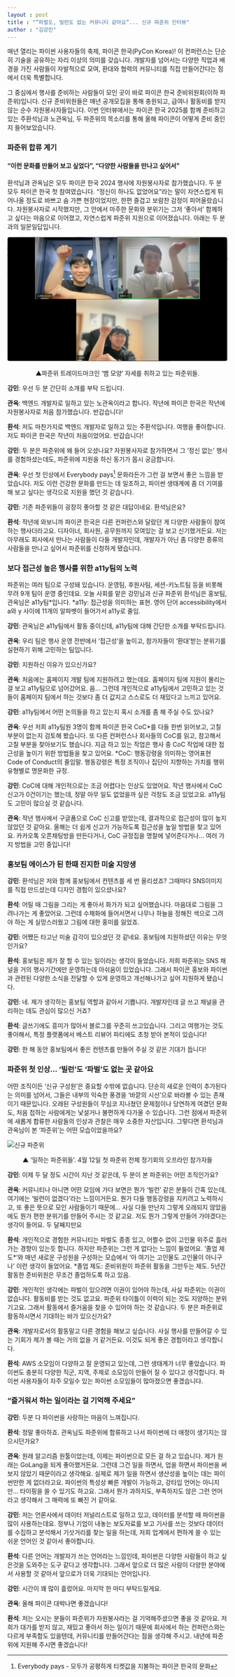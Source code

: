```yaml
---
layout : post
title : "“파벌도, 빌런도 없는 커뮤니티 같아요”... 신규 파준위 인터뷰"
author : "김강민"
---
```


매년 열리는 파이썬 사용자들의 축제, 파이콘 한국(PyCon Korea)! 이 컨퍼런스는 단순히 기술을 공유하는 자리 이상의 의미를 갖습니다. 개발자를 넘어서는 다양한 직업과 배경을 가진 사람들이 자발적으로 모여, 환대와 협력의 커뮤니티를 직접 만들어간다는 점에서 더욱 특별합니다.

그 중심에서 행사를 준비하는 사람들이 모인 곳이 바로 파이콘 한국 준비위원회(이하 파준위)입니다. 신규 준비위원들은 매년 공개모집을 통해 충원되고, 급여나 활동비를 받지 않는 순수 자원봉사자들입니다. 이번 인터뷰에서는 파이콘 한국 2025를 함께 준비하고 있는 주환석님과 노관옥님, 두 파준위의 목소리를 통해 올해 파이콘이 어떻게 준비 중인지 들어보았습니다.

### 파준위 합류 계기

#### “이런 문화를 만들어 보고 싶었다”, “다양한 사람들을 만나고 싶어서”

환석님과 관옥님은 모두 파이콘 한국 2024 행사에 자원봉사자로 참가했습니다. 두 분 모두 파이콘 한국 첫 참여였습니다. “정신이 하나도 없었어요”라는 말이 자연스럽게 튀어나올 정도로 바쁘고 숨 가쁜 현장이었지만, 한편 즐겁고 보람찬 감정이 피어올랐습니다. 자원봉사자로 시작했지만, 그 안에서 마주한 문화와 분위기는 그저 ‘좋아서’ 함께하고 싶다는 마음으로 이어졌고, 자연스럽게 파준위 지원으로 이어졌습니다. 아래는 두 분과의 일문일답입니다.

![신규 파준위](/assets/2025/interview01/001.png)

<p style="text-align:center;">▲파준위 트레이드마크인 ‘뱀 모양’ 자세를 취하고 있는 파준위들.</p>

**강민**: 우선 두 분 간단히 소개를 부탁 드립니다.

**관옥**: 백엔드 개발자로 일하고 있는 노관옥이라고 합니다. 작년에 파이콘 한국은 작년에 자원봉사자로 처음 참가했습니다. 반갑습니다!

**환석**: 저도 마찬가지로 백엔드 개발자로 일하고 있는 주환석입니다. 여행을 좋아합니다. 저도 파이콘 한국은 작년이 처음이었어요. 반갑습니다!

**강민**: 두 분은 파준위에 왜 들어 오셨나요? 자원봉사자로 참가하면서 그 ‘정신 없는’ 행사를 경험하셨는데도, 파준위에 지원을 하신 동기가 몹시 궁금합니다.

**관옥**: 우선 첫 인상에서 Everybody pays[^1] 문화라든가 그런 걸 보면서 좋은 느낌을 받았습니다. 저도 이런 건강한 문화를 만드는 데 일조하고, 파이썬 생태계에 좀 더 기여를 해 보고 싶다는 생각으로 지원을 했던 것 같습니다.

[^1]: Everybody pays - 모두가 공평하게 티켓값을 지불하는 파이콘 한국의 문화

**강민**: 기존 파준위들이 굉장히 좋아할 것 같은 대답이네요. 환석님은요?

**환석**: 작년에 와보니까 파이콘 한국은 다른 컨퍼런스와 달랐던 게 다양한 사람들이 참여하는 행사더라고요. 디자이너, 회사원, 공무원까지 모여있는 걸 보고 신기했거든요. 저는 아무래도 회사에서 만나는 사람들이 다들 개발자인데, 개발자가 아닌 좀 다양한 종류의 사람들을 만나고 싶어서 파준위를 신청하게 됐습니다.

### 보다 접근성 높은 행사를 위한 a11y팀의 노력

파준위는 여러 팀으로 구성돼 있습니다. 운영팀, 후원사팀, 세션-키노트팀 등을 비롯해 무려 9개 팀이 운영 중인데요. 오늘 사회를 맡은 강민님과 신규 파준위 환석님은 홍보팀, 관옥님은 a11y팀*입니다.
*a11y: 접근성을 의미하는 표현. 영어 단어 accessibility에서 a와 y 사이에 11개의 알파벳이 들어가서 a11y로 줄임.

**강민**: 관옥님은 a11y팀에서 활동 중이신데, a11y팀에 대해 간단한 소개를 부탁드립니다.

**관옥**: 우리 팀은 행사 운영 전반에서 ‘접근성’을 높이고, 참가자들이 ‘환대’받는 분위기를 실현하기 위해 고민하는 팀입니다.

**강민**: 지원하신 이유가 있으신가요?

**관옥**: 처음에는 홈페이지 개발 팀에 지원하려고 했는데요. 홈페이지 팀에 지원이 몰리는 걸 보고 a11y팀으로 넘어갔어요. 음… 그런데 개인적으로 a11y팀에서 고민하고 있는 것들이 홈페이지 팀에서 하는 것보다 좀 더 값지고 스스로도 더 재밌다고 느끼고 있어요.

**강민**: a11y팀에서 어떤 논의들을 하고 있는지 혹시 소개를 좀 해 주실 수도 있나요?

**관옥**: 우선 저희 a11y팀원 3명이 함께 파이콘 한국 CoC*를 다들 한번 읽어보고, 고칠 부분이 없는지 검토해 봤습니다. 또 다른 컨퍼런스나 회사들의 CoC를 읽고, 참고해서 고칠 부분을 찾아보기도 했습니다. 지금 하고 있는 작업은 행사 중 CoC 작업에 대한 접근성을 높이기 위한 방법들을 찾고 있어요.
*CoC: 행동강령을 의미하는 영어표현 Code of Conduct의 줄임말. 행동강령은 특정 조직이나 집단이 지향하는 가치를 행위 유형별로 명문화한 규정.

**강민**: CoC에 대해 개인적으로는 조금 어렵다는 인상도 있었어요. 작년 행사에서 CoC 신고가 0건이기는 했는데, 정말 아무 일도 없었을까 싶은 걱정도 조금 있었고요. a11y팀도 고민이 많으실 것 같습니다.

**관옥**:  작년 행사에서 구글폼으로 CoC 신고를 받았는데, 결과적으로 접근성이 많이 높지 않았던 것 같아요. 올해는 더 쉽게 신고가 가능하도록 접근성을 높일 방법을 찾고 있어요. 카카오톡 오픈채팅방을 만든다거나, CoC 규정집을 명찰에 넣어준다거나… 여러 가지 방법을 고민 중입니다!

### 홍보팀 에이스가 된 한때 진지한 미술 지망생

**강민**: 환석님은 저와 함께 홍보팀에서 컨텐츠를 세 번 올리셨죠? 그때마다 SNS이미지를 직접 만드셨는데 디자인 경험이 있으셨나요?

**환석**: 어릴 때 그림을 그리는 게 좋아서 화가가 되고 싶어했습니다. 마음대로 그림을 그려나가는 게 좋았어요. 그런데 수채화에 들어서면서 나무나 하늘을 정해진 색으로 그려야 하는 게 실망스러웠고 그림에 대한 홍미를 잃었죠.

**강민**: 어쨌든 타고난 미술 감각이 있으셨던 것 같네요. 홍보팀에 지원하셨던 이유는 무엇인가요?

**환석**: 홍보팀은 제가 잘 할 수 있는 일이라는 생각이 들었습니다. 저희 파준위는 SNS 채널을 거의 행사기간에만 운영하는데 아쉬움이 있었습니다. 그래서 파이콘 홍보와 파이썬과 관련된 다양한 소식을 전달할 수 있게 운영하고 개선해나가고 싶어 지원하게 됐습니다.

**강민**: 네. 제가 생각하는 홍보팀 역할과 같아서 기쁩니다. 개발자인데 글 쓰고 채널을 관리하는 데도 관심이 많으신 거죠?

**환석**: 글쓰기에도 흥미가 많아서 블로그를 꾸준히 쓰고있습니다. 그리고 여행가는 것도 좋아해서, 특정 플랫폼에서 베스트 리뷰어 파티에도 초청 받아 본적이 있습니다!

**강민**: 한 해 동안 홍보팀에서 좋은 컨텐츠를 만들어 주실 것 같은 기대가 듭니다!

### 파준위 첫 인상… ‘빌런’도 ‘파벌’도 없는 곳 같아요

어떤 조직이든 ‘신규 구성원’은 중요할 수밖에 없습니다. 단순히 새로운 인력이 추가된다는 의미를 넘어서, 그들은 내부의 익숙한 풍경을 ‘바깥의 시선’으로 바라볼 수 있는 존재이기 때문입니다. 오래된 구성원들이 무심코 지나쳤던 문제점이나 당연하게 여겼던 문화도, 처음 접하는 사람에게는 낯설거나 불편하게 다가올 수 있습니다. 그런 점에서 파준위에 새롭게 합류한 사람들의 인상과 관찰은 매우 소중한 자산입니다. 그렇다면 환석님과 관옥님이 본 ‘파준위’는 어떤 모습이었을까요?

![신규 파준위](/assets/2025/interview01/002.png)

<p style="text-align:center;">▲ ‘일하는 파준위들’. 4월 12일 첫 파준위 전체 정기회의 오프라인 참가자들</p>

**강민**: 이제 두 달 정도 시간이 지난 것 같은데, 두 분이 본 파준위는 어떤 조직인가요?

**관옥**: 커뮤니티나 아니면 어떤 모임에 가다 보면은 뭔가 ‘빌런’ 같은 분들이 간혹 있는데, 여기에는 ‘빌런이 없겠다’라는 느낌이거든요. 뭔가 다들 행동강령을 지키려고 노력하시고, 또 좋은 뜻으로 모인 사람들이기 때문에… 사실 다들 만난지 그렇게 오래되지 않았음에도 뭔가 편한 분위기를 만들어 주시는 것 같고요. 저도 뭔가 그렇게 만들어 가야겠다는 생각이 들어요. 두 달째지만요

**환석**: 개인적으로 경험한 커뮤니티는 파벌도 종종 있고, 어쩔수 없이 고인물 위주로 흘러가는 경향이 있는듯 합니다. 하지만 파준위는 그런 게 없다는 느낌이 들었어요. ‘졸업 제도*’와 매년 새로운 구성원을 구성하는 모습에서 ‘아 여기는 고인물도 고인물이 아니구나’ 이런 생각이 들었어요.
*졸업 제도: 준비위원이 파준위 활동을 그만두는 제도. 5년간 활동한 준비위원은 무조건 졸업하도록 하고 있음.

**강민**: 개인적인 생각에는 파벌이 있으려면 이권이 있어야 하는데, 사실 파준위는 이권이 없습니다. 활동비를 받는 것도 없고요. 파준위 타이틀이 이력이 되는 것도 지양하는 분위기고요. 그래서 활동에서 즐거움을 찾을 수 있어야 하는 것 같습니다. 두 분은 파준위로 활동하시면서 기대하는 바가 있으신가요?

**관옥**: 개발자로서의 활동말고 다른 경험을 해보고 싶습니다. 사실 행사를 만들어갈 수 있는 기회가 제가 볼 때는 거의 없을 거 같거든요. 이것도 되게 좋은 경험이라고 생각합니다.

**환석**: AWS 소모임이 다양하고 잘 운영되고 있는데, 그런 생태계가 너무 좋았습니다. 파이썬도 충분히 다양한 직군, 지역, 주제로 소모임이 만들어 질 수 있다고 생각합니다. 파이썬 사용자들이 자주 모일수 있는 파이썬 소모임들이 많아졌으면 좋겠습니다.

### “즐거워서 하는 일이라는 걸 기억해 주세요”

**강민**: 두분 다 파이썬을 사랑하는 마음이 느껴집니다.

**환석**: 정말 좋아하죠. 관옥님도 파준위에 합류하고 나서 파이썬에 더 애정이 생기지는 않으시던가요?

**관옥**: 원래 알고리즘 원툴이었는데, 이제는 파이썬으로 모든 걸 하고 있습니다. 제가 원래는 GoLang을 되게 좋아했거든요. 그런데 그건 일을 하면서, 업을 하면서 파이썬을 써보지 않았기 때문이라고 생각해요. 실제로 제가 일을 하면서 생산성을 높이는 데는 파이썬만한 게 없더라고요. 파이썬의 특성상 빠른 개발이 가능하고, 강타입 언어는 아니지만… 타이핑을 쓸 수 있기도 하고요. 그래서 뭔가 과하지도, 부족하지도 않은 그런 언어라고 생각해서 그 매력에 또 빠진 거 같아요.

**강민**: 저는 언론사에서 데이터 저널리스트로 일하고 있고, 데이터를 분석할 때 파이썬을 많이 사용하는데요. 정부나 기업이 내놓는 보도자료를 보고 기사를 쓰는 것보다 데이터를 수집하고 분석해서 기삿거리를 찾는 일을 하는데, 저희 업계에서 편하게 쓸 수 있는 쉬운 언어인 것 같아서 좋아합니다.

**환석**: 다른 언어는 개발자가 쓰는 언어라는 느낌인데, 파이썬은 다양한 사람들이 하고 싶은것을 도와주는 도구 같다고 생각합니다. 그래서 앞으로 더 많은 사람이 다양한 분야에서 사용할 것 같아서 앞으로가 더욱 기대되는 언어입니다.

**강민**: 시간이 꽤 많이 흘렀어요. 마지막 한 마디 부탁드릴게요.

**관옥**: 올해 파이콘 대박나면 좋겠습니다!

**환석**: 저는 오시는 분들이 파준위가 자원봉사라는 걸 기억해주셨으면 좋을 것 같아요. 저희가 대가를 받지 않고, 재밌고 좋아서 하는 일이기 때문에 회사에서 하는 컨퍼런스와는 다르게 부족함도 있을텐데, 커뮤니티를 만들어간다는 점을 생각해 주시고. 내년에 파준위에 지원해 주시면 좋겠습니다!

